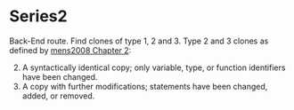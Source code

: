 # Series2

Back-End route. Find clones of type 1, 2 and 3. Type 2 and 3 clones as defined by [mens2008 Chapter 2](https://doi.org/10.1007/978-3-540-76440-3):

2. A syntactically identical copy; only variable, type, or function identifiers have been changed.
3. A copy with further modifications; statements have been changed, added, or removed.
